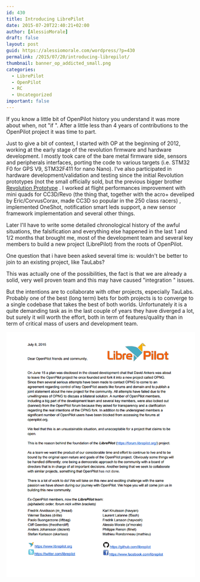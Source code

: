 ```yaml
---
id: 430
title: Introducing LibrePilot
date: 2015-07-20T22:40:21+02:00
author: [AlessioMorale]
draft: false
layout: post
guid: https://alessiomorale.com/wordpress/?p=430
permalink: /2015/07/20/introducing-librepilot/
thumbnail: banner_op_addicted_small.png
categories:
  - LibrePilot
  - OpenPilot
  - RC
  - Uncategorized
important: false
---
```


If you know a little bit of OpenPilot history you understand it was more about when, not "if ". After a little less than 4 years of contributions to the OpenPilot project it was time to part.

Just to give a bit of context, I started with OP at the beginning of 2012, working at the early stage of the revolution firmware and hardware development. I mostly took care of the bare metal firmware side, sensors and peripherals interfaces, porting the code to various targets (i.e. STM32 F0 for GPS V9, STM32F411 for nano Nano). I‘ve also participated in hardware development/validation and testing since the initial Revolution prototypes (not the small officially sold, but the previous bigger brother [Revolution Prototype](http://wp.me/p1tDhc-2H) . I worked at flight performances improvement with mini quads for CC3D/Revo (the thing that, together with the acro+ develiped by Eric/CorvusCorax, made CC3D so popular in the 250 class racers) , implemented OneShot, notification smart leds support, a new sensor framework implementation and several other things.

Later I'll have to write some detailed chronological history of the awful situations, the falsification and everything else happened in the last 1 and 1/2 months that brought me, most of the development team and several key members to build a new project (LibrePilot) from the roots of OpenPilot.

One question that i have been asked several time is: wouldn't be better to join to an existing project, like TauLabs?

This was actually one of the possibilities, the fact is that we are already a solid, very well proven team and this may have caused "integration " issues.

But the intentions are to collaborate with other projects, especially TauLabs. Probably one of the best (long term) bets for both projects is to converge to a single codebase that takes the best of both worlds. Unfortunately it is a quite demanding task as in the last couple of years they have diverged a lot, but surely it will worth the effort, both in term of features/quality than in term of critical mass of users and development team.

![](statement_departure.png)
